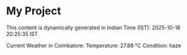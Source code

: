 # My Project

This content is dynamically generated in Indian Time (IST): 2025-10-18 20:25:35 IST


Current Weather in Coimbatore:
Temperature: 27.88 °C
Condition: haze
